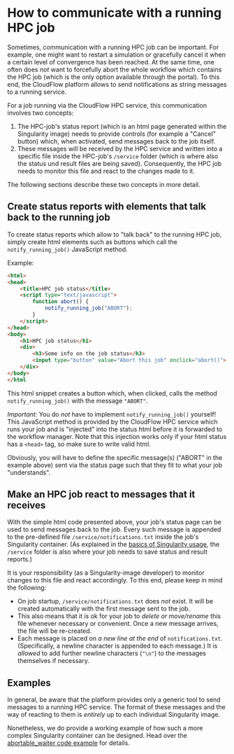 # How to communicate with a running HPC job
Sometimes, communication with a running HPC job can be important. For example,
one might want to restart a simulation or gracefully cancel it when a certain
level of convergence has been reached. At the same time, one often does _not_
want to forcefully abort the whole workflow which contains the HPC job (which is
the only option available through the portal). To this end, the CloudFlow
platform allows to send notifications as string messages to a running service.

For a job running via the CloudFlow HPC service, this communication involves two
concepts:
1. The HPC-job's status report (which is an html page generated within the 
   Singularity image) needs to provide controls (for example a "Cancel" button)
   which, when activated, send messages back to the job itself.
2. These messages will be received by the HPC service and written into a
   specific file inside the HPC-job's `/service` folder (which is where also the
   status und result files are being saved). Consequently, the HPC job needs to
   monitor this file and react to the changes made to it.

The following sections describe these two concepts in more detail.

## Create status reports with elements that talk back to the running job
To create status reports which allow to "talk back" to the running HPC job,
simply create html elements such as buttons which call the
`notify_running_job()` JavaScript method.

Example:
```html
<html>
<head>
    <title>HPC job status</title>
    <script type="text/javascript">
        function abort() {
            notify_running_job("ABORT");
        }
    </script>
</head>
<body>
    <h1>HPC job status</h1>
    <div>
        <h3>Some info on the job status</h3>
        <input type="button" value="Abort this job" onclick="abort()">
    </div>
</body>
</html
```
This html snippet creates a button which, when clicked, calls the method
`notify_running_job()` with the message `"ABORT"`.

_Important:_ You do _not_ have to implement `notify_running_job()` yourself!
This JavaScript method is provided by the CloudFlow HPC service which runs your
job and is "injected" into the status html before it is forwarded to the
workflow manager. Note that this injection works only if your html status has a
`<head>` tag, so make sure to write valid html.

Obviously, you will have to define the specific message(s) ("ABORT" in the 
example above) sent via the status page such that they fit to what your job
"understands".

## Make an HPC job react to messages that it receives
With the simple html code presented above, your job's status page can be used to
send messages back to the job. Every such message is appended to the pre-defined
file `/service/notifications.txt` inside the job's Singularity container. (As
explained in the [basics of Singularity usage](basics_singularity.md), the
`/service` folder is also where your job needs to save status and result
reports.)

It is your responsibility (as a Singularity-image developer) to monitor changes
to this file and react accordingly. To this end, please keep in mind the 
following:
* On job startup, `/service/notifications.txt` does _not_ exist. It will be 
  created automatically with the first message sent to the job.
* This also means that it is ok for your job to _delete or move/rename_ this
  file whenever necessary or convenient. Once a new message arrives, the file 
  will be re-created.
* Each message is placed on _a new line at the end_ of `notifications.txt`.
  (Specifically, a newline character is appended to each message.) It is 
  _allowed_ to add further newline characters (`"\n"`) to the messages
  themselves if necessary.

## Examples
In general, be aware that the platform provides only a generic tool to send
messages to a running HPC service. The format of these messages and the way of
reacting to them is _entirely_ up to each individual Singularity image.

Nonetheless, we do provide a working example of how such a more complex
Singularity container can be designed. Head over the [abortable_waiter code 
example](../code_examples/Singularity/abortable_waiter) for details.



